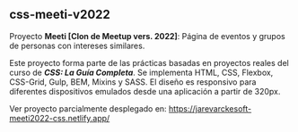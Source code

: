 ## css-meeti-v2022

Proyecto **Meeti [Clon de Meetup vers. 2022]**: Página de eventos y grupos de personas con intereses similares.

Este proyecto forma parte de las prácticas basadas en proyectos reales del curso de **_CSS: La Guía Completa_**. Se implementa HTML, CSS, Flexbox, CSS-Grid, Gulp, BEM, Mixins y SASS. El diseño es responsivo para diferentes dispositivos emulados desde una aplicación a partir de 320px.

Ver proyecto parcialmente desplegado en: https://jarevarckesoft-meeti2022-css.netlify.app/